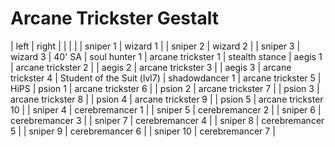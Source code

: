 # Arcane Trickster Gestalt

|  left          |        right         |
|                |                      |
|  sniper 1      |     wizard 1         |
|  sniper 2      |     wizard 2         |
|  sniper 3      |     wizard 3         |   40' SA
| soul hunter 1  |  arcane trickster 1  |   stealth stance
|   aegis 1      |  arcane trickster 2  |
|   aegis 2      |  arcane trickster 3  |
|   aegis 3      |  arcane trickster 4  |   Student of the Suit (lvl7)
| shadowdancer 1 |  arcane trickster 5  |   HiPS
|   psion 1      |  arcane trickster 6  |
|   psion 2      |  arcane trickster 7  |
|   psion 3      |  arcane trickster 8  |
|   psion 4      |  arcane trickster 9  |
|   psion 5      |  arcane trickster 10 |
|  sniper 4      |    cerebremancer 1   | 
|  sniper 5      |    cerebremancer 2   | 
|  sniper 6      |    cerebremancer 3   | 
|  sniper 7      |    cerebremancer 4   | 
|  sniper 8      |    cerebremancer 5   | 
|  sniper 9      |    cerebremancer 6   | 
|  sniper 10     |    cerebremancer 7   | 
